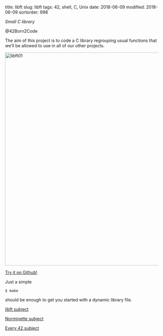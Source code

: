 title: libft
slug: libft
tags: 42, shell, C, Unix
date: 2018-06-09
modified: 2018-06-09
sortorder: 998


_Small C library_

@42Born2Code

The aim of this project is to code a C library regrouping usual functions that we’ll be allowed to use in all of our other projects.



<img src="/images/libft01.png" alt="libft01" width="700"/>

[Try it on Github!](https://github.com/abguimba/42-libft)  
  
  

Just a simple
    
    $ make


should be enough to get you started with a dynamic library file.


[libft subject](42-libft.en.pdf)

[Norminette subject](https://github.com/Binary-Hackers/42_Subjects/blob/master/04_Norme/norme_2_0_1.pdf)

[Every 42 subject](https://github.com/agavrel/42_Subjects)

